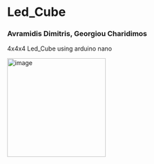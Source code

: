 # Led_Cube

### Avramidis Dimitris, Georgiou Charidimos
4x4x4 Led_Cube using arduino nano

<img width="228" alt="image" src="https://user-images.githubusercontent.com/62250029/209442673-a133c5c6-120b-4468-bc7f-21e467e6fc11.png">
